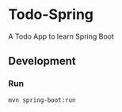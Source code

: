 # Todo-Spring

A Todo App to learn Spring Boot

## Development

### Run 

```bash
mvn spring-boot:run
```